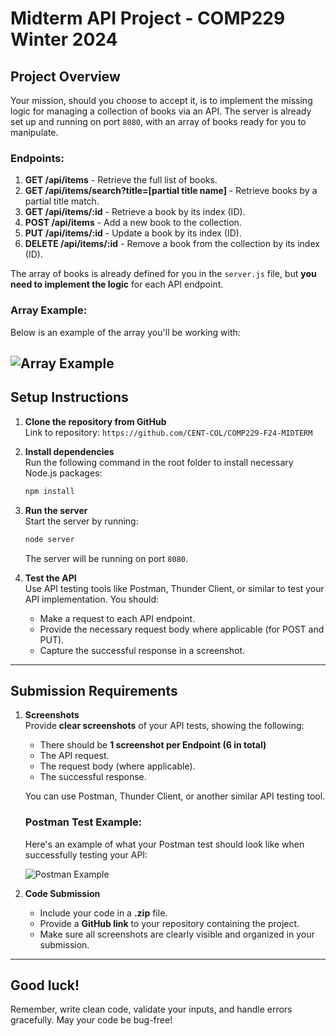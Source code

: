 # Midterm API Project - COMP229 Winter 2024

## Project Overview
Your mission, should you choose to accept it, is to implement the missing logic for managing a collection of books via an API. The server is already set up and running on port `8080`, with an array of books ready for you to manipulate.

### Endpoints:
1. **GET /api/items** - Retrieve the full list of books.
1. **GET /api/items/search?title=[partial title name]** - Retrieve books by a partial title match.
2. **GET /api/items/:id** - Retrieve a book by its index (ID).
3. **POST /api/items** - Add a new book to the collection.
4. **PUT /api/items/:id** - Update a book by its index (ID).
5. **DELETE /api/items/:id** - Remove a book from the collection by its index (ID).

The array of books is already defined for you in the `server.js` file, but **you need to implement the logic** for each API endpoint.

### Array Example:

Below is an example of the array you'll be working with:

![Array Example](public/images/array-example.jpg)
---

## Setup Instructions

1. **Clone the repository from GitHub**  
   Link to repository: `https://github.com/CENT-COL/COMP229-F24-MIDTERM`

2. **Install dependencies**  
   Run the following command in the root folder to install necessary Node.js packages:
   ```bash
   npm install
   ```

3. **Run the server**  
   Start the server by running:
   ```bash
   node server
   ```

   The server will be running on port `8080`.

4. **Test the API**  
   Use API testing tools like Postman, Thunder Client, or similar to test your API implementation. You should:
   - Make a request to each API endpoint.
   - Provide the necessary request body where applicable (for POST and PUT).
   - Capture the successful response in a screenshot.

---

## Submission Requirements

1. **Screenshots**  
   Provide **clear screenshots** of your API tests, showing the following:
   - There should be **1 screenshot per Endpoint (6 in total)**
   - The API request.
   - The request body (where applicable).
   - The successful response.
   
   You can use Postman, Thunder Client, or another similar API testing tool.
   ### Postman Test Example:

    Here's an example of what your Postman test should look like when successfully testing your API:

    ![Postman Example](public/images/postman-example.jpg)

2. **Code Submission**  
   - Include your code in a **.zip** file.
   - Provide a **GitHub link** to your repository containing the project.
   - Make sure all screenshots are clearly visible and organized in your submission.

---

## Good luck!
Remember, write clean code, validate your inputs, and handle errors gracefully. May your code be bug-free!


